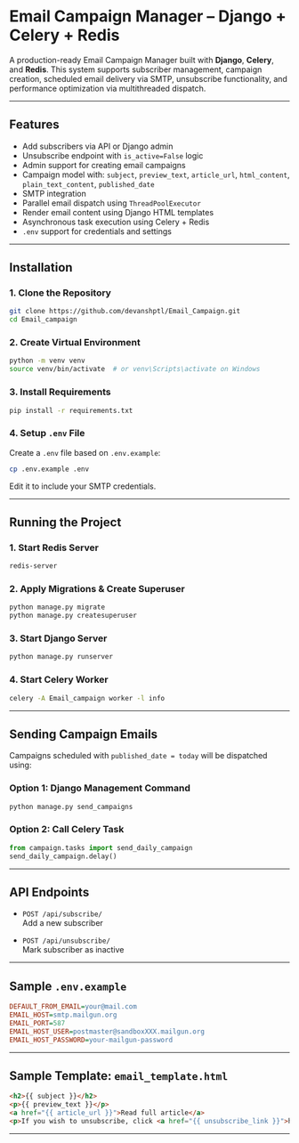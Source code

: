 #  Email Campaign Manager – Django + Celery + Redis

A production-ready Email Campaign Manager built with **Django**, **Celery**, and **Redis**. This system supports subscriber management, campaign creation, scheduled email delivery via SMTP, unsubscribe functionality, and performance optimization via multithreaded dispatch.

---

##  Features

-  Add subscribers via API or Django admin
-  Unsubscribe endpoint with `is_active=False` logic
-  Admin support for creating email campaigns
-  Campaign model with: `subject`, `preview_text`, `article_url`, `html_content`, `plain_text_content`, `published_date`
-  SMTP integration
-  Parallel email dispatch using `ThreadPoolExecutor`
- Render email content using Django HTML templates
- Asynchronous task execution using Celery + Redis
- `.env` support for credentials and settings

---


##  Installation

### 1. Clone the Repository

```bash
git clone https://github.com/devanshptl/Email_Campaign.git
cd Email_campaign
```

### 2. Create Virtual Environment

```bash
python -m venv venv
source venv/bin/activate  # or venv\Scripts\activate on Windows
```

### 3. Install Requirements

```bash
pip install -r requirements.txt
```

### 4. Setup `.env` File

Create a `.env` file based on `.env.example`:

```bash
cp .env.example .env
```

Edit it to include your  SMTP credentials.

---

##  Running the Project

### 1. Start Redis Server

```bash
redis-server
```

### 2. Apply Migrations & Create Superuser

```bash
python manage.py migrate
python manage.py createsuperuser
```

### 3. Start Django Server

```bash
python manage.py runserver
```

### 4. Start Celery Worker

```bash
celery -A Email_campaign worker -l info
```

---

## Sending Campaign Emails

Campaigns scheduled with `published_date = today` will be dispatched using:

### Option 1: Django Management Command

```bash
python manage.py send_campaigns
```

### Option 2: Call Celery Task

```python
from campaign.tasks import send_daily_campaign
send_daily_campaign.delay()
```

---

##  API Endpoints

- `POST /api/subscribe/`  
  Add a new subscriber

- `POST /api/unsubscribe/`  
  Mark subscriber as inactive

---

##  Sample `.env.example`

```ini
DEFAULT_FROM_EMAIL=your@mail.com
EMAIL_HOST=smtp.mailgun.org
EMAIL_PORT=587
EMAIL_HOST_USER=postmaster@sandboxXXX.mailgun.org
EMAIL_HOST_PASSWORD=your-mailgun-password
```

---

##  Sample Template: `email_template.html`

```html
<h2>{{ subject }}</h2>
<p>{{ preview_text }}</p>
<a href="{{ article_url }}">Read full article</a>
<p>If you wish to unsubscribe, click <a href="{{ unsubscribe_link }}">here</a>.</p>
```

---


